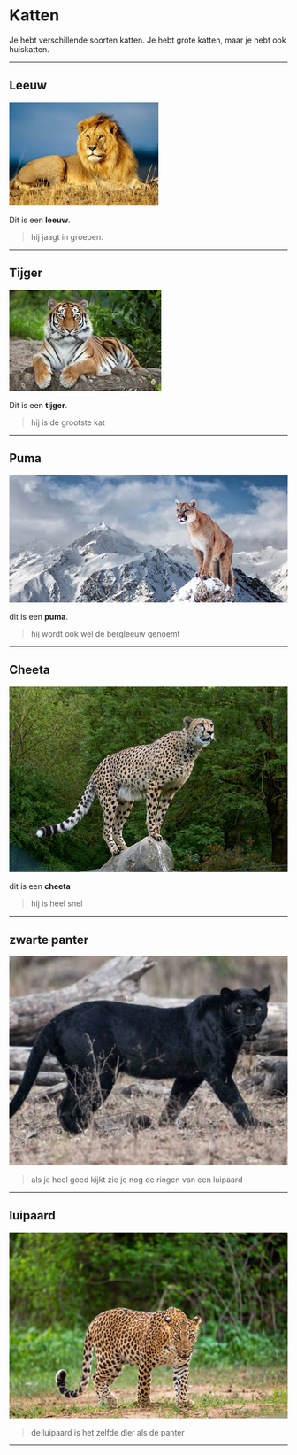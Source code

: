 # Katten

Je hebt verschillende soorten katten. Je hebt grote katten, maar je hebt ook huiskatten.

---

## Leeuw

![001](plaatjes/001.jpeg)

Dit is een **leeuw**.

>hij jaagt in groepen.

---

## Tijger

![002](plaatjes/002.jpeg)

Dit is een **tijger**.

>hij is de grootste kat

---

## Puma

![003](plaatjes/003.png)

dit is een **puma**.

>hij wordt ook wel de bergleeuw genoemt

---

## Cheeta

![004](plaatjes/004.jpeg)

dit is een **cheeta**
>hij is heel snel

---

## zwarte panter

![005](plaatjes/005.jpeg)
>als je heel goed kijkt zie je nog de ringen van een luipaard
---
## luipaard
![006](plaatjes/006.jpg)

>de luipaard is het zelfde dier als de panter
---
